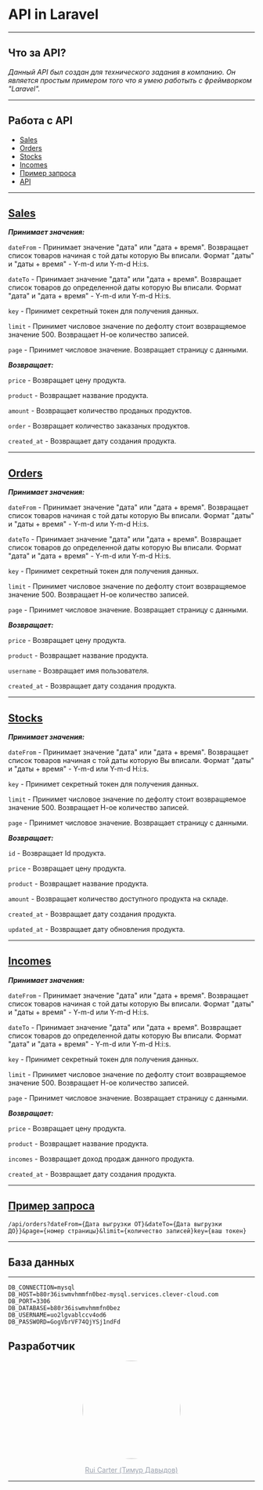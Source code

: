 # API in Laravel
___
## Что за API?

<em>Данный API был создан для технического задания в компанию.
Он является простым примером того что я умею работыть с фреймворком "Laravel".</em>

___
## Работа с API

- [Sales](#sales)
- [Orders](#orders)
- [Stocks](#stocks)
- [Incomes](#incomes)
- [Пример запроса](#Пример-запроса)
- [API](https://app-b0b5614b-5d2d-4d56-9370-e4791dc6de92.cleverapps.io/api/orders?key=9)
___
## [Sales](#sales)

<b><em>Принимает значения:</em></b> 

```dateFrom``` - Принимает значение "дата" или "дата + время". Возвращает список товаров начиная с той даты которую Вы вписали.
Формат "даты" и "даты + время" - Y-m-d или Y-m-d H:i:s. 

```dateTo``` - Принимает значение "дата" или "дата + время". Возвращает список товаров до определенной даты которую Вы вписали.
Формат "дата" и "дата + время" - Y-m-d или Y-m-d H:i:s. 

```key``` - Принимет секретный токен для получения данных.

```limit``` - Принимет числовое значение по дефолту стоит возвращяемое значение 500. Возвращает Н-ое количество записей.

```page``` - Принимет числовое значение. Возвращает страницу с данными.

<b><em>Возвращает:</em></b>

```price``` - Возвращает цену продукта.

```product``` - Возвращает название продукта.

```amount``` - Возвращает количество проданых продуктов.

```order``` - Возвращает количество заказаных продуктов.

```created_at``` - Возвращает дату создания продукта.

___
## [Orders](#orders)

<b><em>Принимает значения:</em></b> 

```dateFrom``` - Принимает значение "дата" или "дата + время". Возвращает список товаров начиная с той даты которую Вы вписали.
Формат "даты" и "даты + время" - Y-m-d или Y-m-d H:i:s. 

```dateTo``` - Принимает значение "дата" или "дата + время". Возвращает список товаров до определенной даты которую Вы вписали.
Формат "дата" и "дата + время" - Y-m-d или Y-m-d H:i:s. 

```key``` - Принимет секретный токен для получения данных.

```limit``` - Принимет числовое значение по дефолту стоит возвращяемое значение 500. Возвращает Н-ое количество записей.

```page``` - Принимет числовое значение. Возвращает страницу с данными.

<b><em>Возвращает:</em></b>

```price``` - Возвращает цену продукта.

```product``` - Возвращает название продукта.

```username``` - Возвращает имя пользователя.

```created_at``` - Возвращает дату создания продукта.

___
## [Stocks](#stocks)

<b><em>Принимает значения:</em></b> 

```dateFrom``` - Принимает значение "дата" или "дата + время". Возвращает список товаров начиная с той даты которую Вы вписали.
Формат "даты" и "даты + время" - Y-m-d или Y-m-d H:i:s. 

```key``` - Принимет секретный токен для получения данных.

```limit``` - Принимет числовое значение по дефолту стоит возвращяемое значение 500. Возвращает Н-ое количество записей.

```page``` - Принимет числовое значение. Возвращает страницу с данными.

<b><em>Возвращает:</em></b>

```id``` - Возвращает Id продукта.

```price``` - Возвращает цену продукта.

```product``` - Возвращает название продукта.

```amount``` - Возвращает количество доступного продукта на складе.

```created_at``` - Возвращает дату создания продукта.

```updated_at``` - Возвращает дату обновления продукта.

___
## [Incomes](#incomes)

<b><em>Принимает значения:</em></b> 

```dateFrom``` - Принимает значение "дата" или "дата + время". Возвращает список товаров начиная с той даты которую Вы вписали.
Формат "даты" и "даты + время" - Y-m-d или Y-m-d H:i:s. 

```dateTo``` - Принимает значение "дата" или "дата + время". Возвращает список товаров до определенной даты которую Вы вписали.
Формат "дата" и "дата + время" - Y-m-d или Y-m-d H:i:s. 

```key``` - Принимет секретный токен для получения данных.

```limit``` - Принимет числовое значение по дефолту стоит возвращяемое значение 500. Возвращает Н-ое количество записей.

```page``` - Принимет числовое значение. Возвращает страницу с данными.

<b><em>Возвращает:</em></b>

```price``` - Возвращает цену продукта.

```product``` - Возвращает название продукта.

```incomes``` - Возвращает доход продаж данного продукта.

```created_at``` - Возвращает дату создания продукта.

___
## [Пример запроса](#Пример-запроса)

```
/api/orders?dateFrom={Дата выгрузки ОТ}&dateTo={Дата выгрузки ДО}}&page={номер страницы}&limit={количество записей}key={ваш токен}
```
___

## База данных
___
```
DB_CONNECTION=mysql
DB_HOST=b80r36iswmvhmmfn0bez-mysql.services.clever-cloud.com
DB_PORT=3306
DB_DATABASE=b80r36iswmvhmmfn0bez
DB_USERNAME=uo2lgvablccv4od6
DB_PASSWORD=GogVbrVF74QjYSj1ndFd
```

## Разработчик

<p align="center">
  <img src="https://avatars.githubusercontent.com/u/79089275?s=400&u=17a1fabcbae6fe4875bf049e57d03a6416b90a22&v=4" style="width: 200px; height: 200px;  border-radius: 50%;">
</p>

<p align="center">
  <a href="https://github.com/URLbug" style="color: #9ca3af">Rui Carter (Тимур Давыдов)</a>
</p>

___

